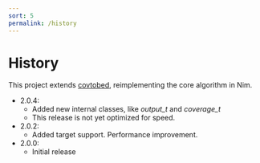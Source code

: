 ```yaml
---
sort: 5
permalink: /history
---
```

# History

This project extends [covtobed](https://github.com/telatin/covtobed),
reimplementing the core algorithm in Nim.

* 2.0.4:
  * Added new internal classes, like _output\_t_ and _coverage\_t_
  * This release is not yet optimized for speed.
* 2.0.2:
  * Added target support. Performance improvement.
* 2.0.0:
  * Initial release

